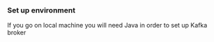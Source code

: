 ### Set up environment

If you go on local machine you will need Java in order to set up Kafka broker




